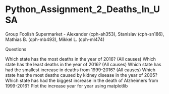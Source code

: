 # Python_Assignment_2_Deaths_In_USA

Group
Foolish Supermarket - Alexander (cph-ah353), Stanislav (cph-sn186), Mathias B. (cph-mb493), Mikkel L. (cph-ml474)

Questions

Which state has the most deaths in the year of 2016? (All causes)
Which state has the least deaths in the year of 2016? (All causes)
Which state has had the smallest increase in deaths from 1999-2016? (All causes)
Which state has the most deaths caused by kidney disease in the year of 2005?
Which state has had the biggest increase in the death of Alzheimers from 1999-2016? Plot the increase year for year using matplotlib
